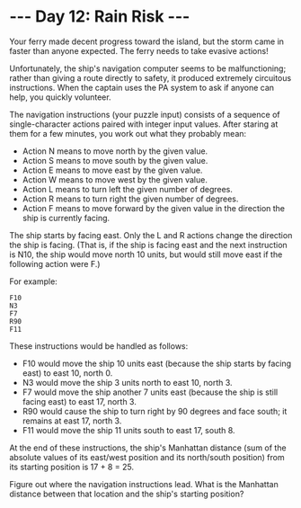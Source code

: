 # --- Day 12: Rain Risk ---

Your ferry made decent progress toward the island, but the storm came in faster than anyone expected. 
The ferry needs to take evasive actions!

Unfortunately, the ship's navigation computer seems to be malfunctioning; 
rather than giving a route directly to safety, it produced extremely circuitous instructions. 
When the captain uses the PA system to ask if anyone can help, you quickly volunteer.

The navigation instructions (your puzzle input) consists of a sequence of 
single-character actions paired with integer input values. 
After staring at them for a few minutes, you work out what they probably mean:

* Action N means to move north by the given value.
* Action S means to move south by the given value.
* Action E means to move east by the given value.
* Action W means to move west by the given value.
* Action L means to turn left the given number of degrees.
* Action R means to turn right the given number of degrees.
* Action F means to move forward by the given value in the direction the ship is 
  currently facing.

The ship starts by facing east. Only the L and R actions change the direction the ship is facing. 
(That is, if the ship is facing east and the next instruction is N10, the ship would 
move north 10 units, but would still move east if the following action were F.)

For example:
```
F10
N3
F7
R90
F11
```

These instructions would be handled as follows:

* F10 would move the ship 10 units east (because the ship starts by facing east) to east 10, north 0.
* N3 would move the ship 3 units north to east 10, north 3.
* F7 would move the ship another 7 units east (because the ship is still facing east) 
  to east 17, north 3.
* R90 would cause the ship to turn right by 90 degrees and face south; 
  it remains at east 17, north 3.
* F11 would move the ship 11 units south to east 17, south 8.

At the end of these instructions, the ship's Manhattan distance 
(sum of the absolute values of its east/west position and its north/south position) 
from its starting position is 17 + 8 = 25.

Figure out where the navigation instructions lead. 
What is the Manhattan distance between that location and the ship's starting position?
